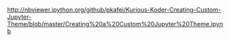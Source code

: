 http://nbviewer.ipython.org/github/pkafei/Kurious-Koder-Creating-Custom-Jupyter-Theme/blob/master/Creating%20a%20Custom%20Jupyter%20Theme.ipynb